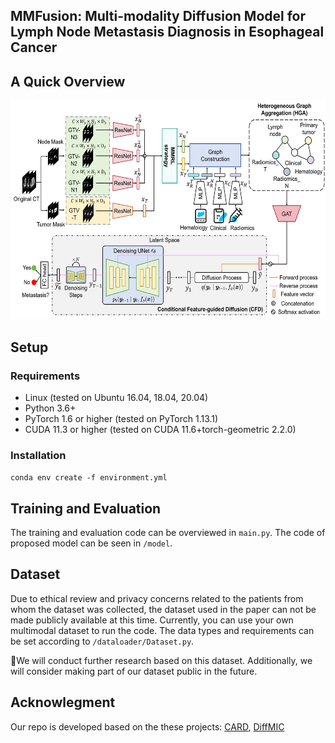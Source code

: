 ## MMFusion: Multi-modality Diffusion Model for Lymph Node Metastasis Diagnosis in Esophageal Cancer

## A Quick Overview 

<img width="600" height="350" src="https://github.com/wuchengyu123/MMFusion/blob/main/framework.jpg">


## Setup
### Requirements
* Linux (tested on Ubuntu 16.04, 18.04, 20.04)
* Python 3.6+
* PyTorch 1.6 or higher (tested on PyTorch 1.13.1)
* CUDA 11.3 or higher (tested on CUDA 11.6+torch-geometric 2.2.0)

### Installation
  
``conda env create -f environment.yml``

## Training and Evaluation

The training and evaluation code can be overviewed in  ``main.py``. The code of proposed model can be seen in  ``/model``.

## Dataset

Due to ethical review and privacy concerns related to the patients from whom the dataset was collected, the dataset used in the paper can not be made publicly available at this time. Currently, you can use your own multimodal dataset to run the code. The data types and requirements can be set according to ``/dataloader/Dataset.py``.

🧀We will conduct further research based on this dataset. Additionally, we will consider making part of our dataset public in the future.

## Acknowlegment

Our repo is developed based on the these projects: [CARD](https://github.com/XzwHan/CARD), [DiffMIC](https://github.com/scott-yjyang/DiffMIC)
